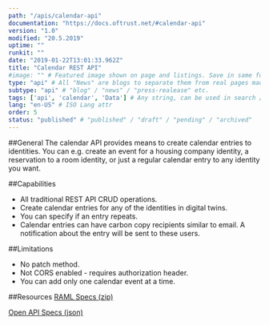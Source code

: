```yaml
---
path: "/apis/calendar-api"
documentation: "https://docs.oftrust.net/#calendar-api"
version: "1.0"
modified: "20.5.2019"
uptime: ""
runkit: ""
date: "2019-01-22T13:01:33.962Z"
title: "Calendar REST API"
#image: "" # Featured image shown on page and listings. Save in same folder. Don't use svg.
type: "api" # All "News" are blogs to separate them from real pages made with MarkDown, so that they appear in blog listings etc.
subtype: "api" # "blog" / "news" / "press-realease" etc.
tags: ['api', 'calendar', 'Data'] # Any string, can be used in search / "related content"
lang: "en-US" # ISO Lang attr
order: 5
status: "published" # "published" / "draft" / "pending" / "archived"
---
```

##General
The calendar API provides means to create calendar entries to identities. You can e.g. create an event for a housing company identity, a reservation to a room identity, or just a regular calendar entry to any identity you want.

##Capabilities
* All traditional REST API CRUD operations.
* Create calendar entries for any of the identities in digital twins.
* You can specify if an entry repeats. 
* Calendar entries can have carbon copy recipients similar to email. A notification about the entry will be sent to these users.

##Limitations
* No patch method.
* Not CORS enabled - requires authorization header.
* You can add only one calendar event at a time. 

##Resources
[RAML Specs (zip)](https://docs.oftrust.net/specs/raml/calendar-api.zip)

[Open API Specs (json)](https://docs.oftrust.net/specs/oas/calendar-api.json)
